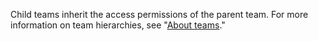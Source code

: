 Child teams inherit the access permissions of the parent team. For more information on team hierarchies, see "[About teams](/articles/about-teams#nested-teams)."

